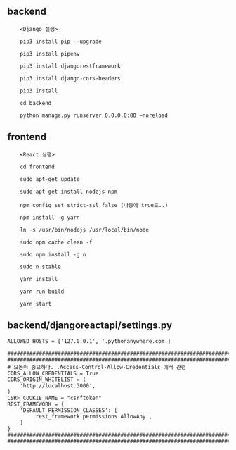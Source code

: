 ##  backend
        <Django 실행>

        pip3 install pip --upgrade

        pip3 install pipenv

        pip3 install djangorestframework

        pip3 install django-cors-headers

        pip3 install

        cd backend

        python manage.py runserver 0.0.0.0:80 –noreload

##  frontend
        <React 실행>

        cd frontend

        sudo apt-get update

        sudo apt-get install nodejs npm

        npm config set strict-ssl false (나중에 true로..)

        npm install -g yarn

        ln -s /usr/bin/nodejs /usr/local/bin/node

        sudo npm cache clean -f

        sudo npm install -g n

        sudo n stable

        yarn install

        yarn run build

        yarn start

## backend/djangoreactapi/settings.py
    ALLOWED_HOSTS = ['127.0.0.1', '.pythonanywhere.com']

    ########################################################################
    ########################################################################
    # 요놈이 중요하다...Access-Control-Allow-Credentials 에러 관련
    CORS_ALLOW_CREDENTIALS = True
    CORS_ORIGIN_WHITELIST = (
        'http://localhost:3000',
    )
    CSRF_COOKIE_NAME = "csrftoken"
    REST_FRAMEWORK = {
        'DEFAULT_PERMISSION_CLASSES': [
            'rest_framework.permissions.AllowAny',
        ]
    }
    ########################################################################
    ########################################################################